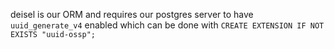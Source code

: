 deisel is our ORM and requires our postgres server to have `uuid_generate_v4` enabled which can be done with `CREATE EXTENSION IF NOT EXISTS "uuid-ossp";`
